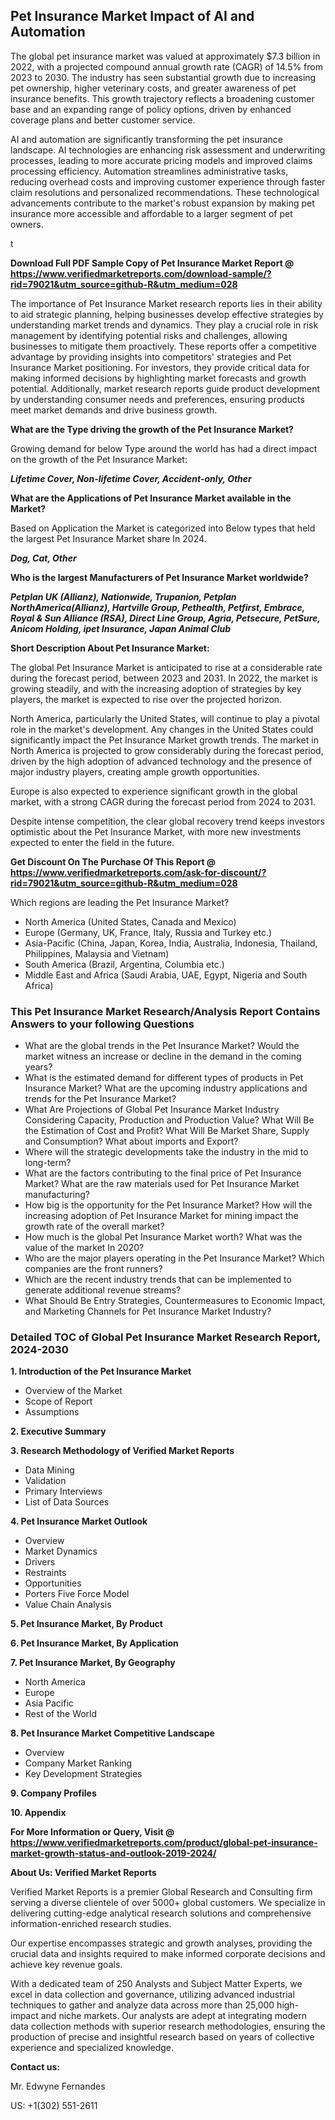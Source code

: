 <h2>Pet Insurance Market Impact of AI and Automation</h2><p>The global pet insurance market was valued at approximately $7.3 billion in 2022, with a projected compound annual growth rate (CAGR) of 14.5% from 2023 to 2030. The industry has seen substantial growth due to increasing pet ownership, higher veterinary costs, and greater awareness of pet insurance benefits. This growth trajectory reflects a broadening customer base and an expanding range of policy options, driven by enhanced coverage plans and better customer service.</p><p>AI and automation are significantly transforming the pet insurance landscape. AI technologies are enhancing risk assessment and underwriting processes, leading to more accurate pricing models and improved claims processing efficiency. Automation streamlines administrative tasks, reducing overhead costs and improving customer experience through faster claim resolutions and personalized recommendations. These technological advancements contribute to the market's robust expansion by making pet insurance more accessible and affordable to a larger segment of pet owners.</p>t</p><p id="" class=""><strong>Download Full PDF Sample Copy of Pet Insurance Market Report @ <a href="https://www.verifiedmarketreports.com/download-sample/?rid=79021&utm_source=github-R&utm_medium=028" target="_blank">https://www.verifiedmarketreports.com/download-sample/?rid=79021&utm_source=github-R&utm_medium=028</a></strong></p><p>The importance of&nbsp;Pet Insurance Market research reports lies in their ability to aid strategic planning, helping businesses develop effective strategies by understanding market trends and dynamics. They play a crucial role in risk management by identifying potential risks and challenges, allowing businesses to mitigate them proactively. These reports offer a competitive advantage by providing insights into competitors' strategies and Pet Insurance Market positioning. For investors, they provide critical data for making informed decisions by highlighting market forecasts and growth potential. Additionally, market research reports guide product development by understanding consumer needs and preferences, ensuring products meet market demands and drive business growth.</p><p><strong>What are the&nbsp;Type driving the growth of the Pet Insurance Market?</strong></p><p id="" class="">Growing demand for below Type around the world has had a direct impact on the growth of the Pet Insurance Market:</p><em><strong>Lifetime Cover, Non-lifetime Cover, Accident-only, Other</strong></em></p><strong>What are the&nbsp;Applications&nbsp;of Pet Insurance Market available in the Market?</strong></p><p id="" class="">Based on Application the Market is categorized into Below types that held the largest Pet Insurance Market share In 2024.</p><em><strong>Dog, Cat, Other</strong></em></p><strong>Who is the largest Manufacturers of Pet Insurance Market worldwide?</strong></p><p><em><strong>Petplan UK (Allianz), Nationwide, Trupanion, Petplan NorthAmerica(Allianz), Hartville Group, Pethealth, Petfirst, Embrace, Royal & Sun Alliance (RSA), Direct Line Group, Agria, Petsecure, PetSure, Anicom Holding, ipet Insurance, Japan Animal Club</strong></em></p><p id="" class=""><strong>Short Description About Pet Insurance Market:</strong></p><p>The global Pet Insurance Market is anticipated to rise at a considerable rate during the forecast period, between 2023 and 2031. In 2022, the market is growing steadily, and with the increasing adoption of strategies by key players, the market is expected to rise over the projected horizon.</p><p>North America, particularly the United States, will continue to play a pivotal role in the market's development. Any changes in the United States could significantly impact the Pet Insurance Market growth trends. The market in North America is projected to grow considerably during the forecast period, driven by the high adoption of advanced technology and the presence of major industry players, creating ample growth opportunities.</p><p>Europe is also expected to experience significant growth in the global market, with a strong CAGR during the forecast period from 2024 to 2031.</p><p>Despite intense competition, the clear global recovery trend keeps investors optimistic about the Pet Insurance Market, with more new investments expected to enter the field in the future.</p><p id="" class=""><strong>Get Discount On The Purchase Of This Report @ <a href="https://www.verifiedmarketreports.com/ask-for-discount/?rid=79021&utm_source=github-R&utm_medium=028" target="_blank">https://www.verifiedmarketreports.com/ask-for-discount/?rid=79021&utm_source=github-R&utm_medium=028</a></strong></p>Which regions are leading the Pet Insurance Market?</p><ul><li>North America (United States, Canada and Mexico)</li><li>Europe (Germany, UK, France, Italy, Russia and Turkey etc.)</li><li>Asia-Pacific (China, Japan, Korea, India, Australia, Indonesia, Thailand, Philippines, Malaysia and Vietnam)</li><li>South America (Brazil, Argentina, Columbia etc.)</li><li>Middle East and Africa (Saudi Arabia, UAE, Egypt, Nigeria and South Africa)</li></ul><h3 id="" class="">This Pet Insurance Market Research/Analysis Report Contains Answers to your following Questions</h3><ul><li>What are the global trends in the Pet Insurance Market? Would the market witness an increase or decline in the demand in the coming years?</li><li>What is the estimated demand for different types of products in Pet Insurance Market? What are the upcoming industry applications and trends for the Pet Insurance Market?</li><li>What Are Projections of Global Pet Insurance Market Industry Considering Capacity, Production and Production Value? What Will Be the Estimation of Cost and Profit? What Will Be Market Share, Supply and Consumption? What about imports and Export?</li><li>Where will the strategic developments take the industry in the mid to long-term?</li><li>What are the factors contributing to the final price of Pet Insurance Market? What are the raw materials used for Pet Insurance Market manufacturing?</li><li>How big is the opportunity for the Pet Insurance Market? How will the increasing adoption of Pet Insurance Market for mining impact the growth rate of the overall market?</li><li>How much is the global Pet Insurance Market worth? What was the value of the market In 2020?</li><li>Who are the major players operating in the Pet Insurance Market? Which companies are the front runners?</li><li>Which are the recent industry trends that can be implemented to generate additional revenue streams?</li><li>What Should Be Entry Strategies, Countermeasures to Economic Impact, and Marketing Channels for Pet Insurance Market Industry?</li></ul><h3 id="" class="">Detailed TOC of Global Pet Insurance Market Research Report, 2024-2030</h3><p id="" class=""><strong>1. Introduction of the Pet Insurance Market</strong></p><ul><li>Overview of the Market</li><li>Scope of Report</li><li>Assumptions</li></ul><p id="" class=""><strong>2. Executive Summary</strong></p><p id="" class=""><strong>3. Research Methodology of Verified Market Reports</strong></p><ul><li>Data Mining</li><li>Validation</li><li>Primary Interviews</li><li>List of Data Sources</li></ul><p id="" class=""><strong>4. Pet Insurance Market Outlook</strong></p><ul><li>Overview</li><li>Market Dynamics</li><li>Drivers</li><li>Restraints</li><li>Opportunities</li><li>Porters Five Force Model</li><li>Value Chain Analysis</li></ul><p id="" class=""><strong>5. Pet Insurance Market, By Product</strong></p><p id="" class=""><strong>6. Pet Insurance Market, By Application</strong></p><p id="" class=""><strong>7. Pet Insurance Market, By Geography</strong></p><ul><li>North America</li><li>Europe</li><li>Asia Pacific</li><li>Rest of the World</li></ul><p id="" class=""><strong>8. Pet Insurance Market Competitive Landscape</strong></p><ul><li>Overview</li><li>Company Market Ranking</li><li>Key Development Strategies</li></ul><p id="" class=""><strong>9. Company Profiles</strong></p><p id="" class=""><strong>10. Appendix</strong></p><p id="" class=""><strong>For More Information or Query, Visit @ <a href="https://www.verifiedmarketreports.com/product/global-pet-insurance-market-growth-status-and-outlook-2019-2024/" target="_blank">https://www.verifiedmarketreports.com/product/global-pet-insurance-market-growth-status-and-outlook-2019-2024/</a></strong></p><p id="" class=""><strong>About Us: Verified Market Reports</strong></p><p id="" class="">Verified Market Reports is a premier Global Research and Consulting firm serving a diverse clientele of over 5000+ global customers. We specialize in delivering cutting-edge analytical research solutions and comprehensive information-enriched research studies.</p><p id="" class="">Our expertise encompasses strategic and growth analyses, providing the crucial data and insights required to make informed corporate decisions and achieve key revenue goals.</p><p id="" class="">With a dedicated team of 250 Analysts and Subject Matter Experts, we excel in data collection and governance, utilizing advanced industrial techniques to gather and analyze data across more than 25,000 high-impact and niche markets. Our analysts are adept at integrating modern data collection methods with superior research methodologies, ensuring the production of precise and insightful research based on years of collective experience and specialized knowledge.</p><p id="" class=""><strong>Contact us:</strong></p><p id="" class="">Mr. Edwyne Fernandes</p><p id="" class="">US: +1(302) 551-2611</p>